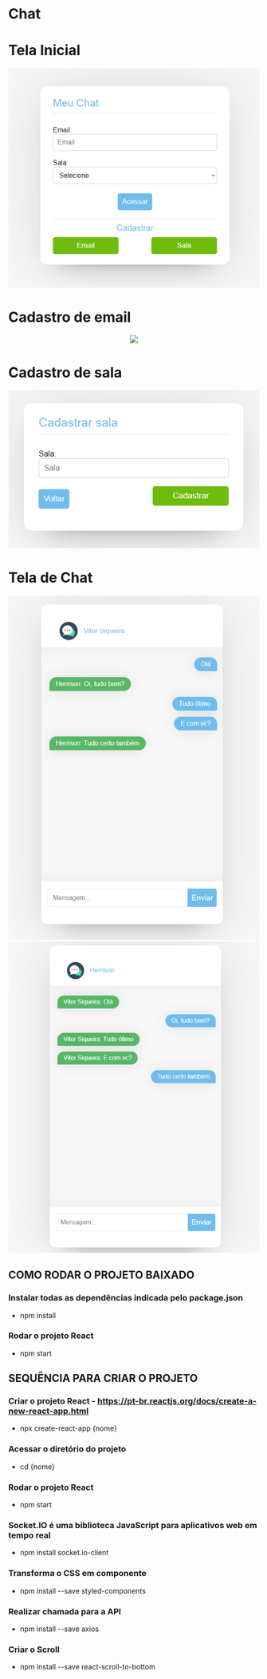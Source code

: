 # Chat

<h1> Tela Inicial </h1>
<p align="center">
  <img src="/imagens/home.png"> 
</p>

<h1> Cadastro de email </h1>
<p align="center">
  <img src="/imagens/cadastroEmail.jpeg"> 
</p>

<h1> Cadastro de sala </h1>
<p align="center">
  <img src="/imagens/cadastroSala.png"> 
</p>

<h1> Tela de Chat </h1>
<p align="center">
  <img src="/imagens/chat_1.png"> 
  <img src="/imagens/chat_2.png"> 
</p>

## COMO RODAR O PROJETO BAIXADO

### Instalar todas as dependências indicada pelo package.json
- npm install

### Rodar o projeto React
- npm start

## SEQUÊNCIA PARA CRIAR O PROJETO

### Criar o projeto React - https://pt-br.reactjs.org/docs/create-a-new-react-app.html
- npx create-react-app {nome}

### Acessar o diretório do projeto
- cd {nome}

### Rodar o projeto React 
- npm start

### Socket.IO é uma biblioteca JavaScript para aplicativos web em tempo real
- npm install socket.io-client

### Transforma o CSS em componente
- npm install --save styled-components

### Realizar chamada para a API
- npm install --save axios

### Criar o Scroll
- npm install --save react-scroll-to-bottom
